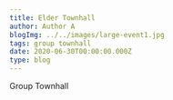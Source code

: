 ```yaml
---
title: Elder Townhall
author: Author A
blogImg: ../../images/large-event1.jpg
tags: group townhall
date: 2020-06-30T00:00:00.000Z
type: blog
---
```

Group Townhall